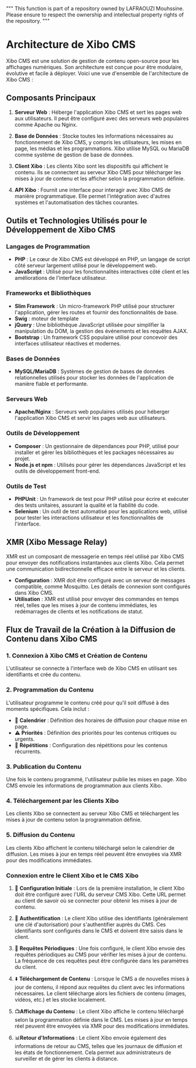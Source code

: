 """
This function is part of a repository owned by LAFRAOUZI Mouhssine. 
Please ensure to respect the ownership and intellectual property rights of the repository.
"""
# Architecture de Xibo CMS

Xibo CMS est une solution de gestion de contenu open-source pour les affichages numériques. Son architecture est conçue pour être modulaire, évolutive et facile à déployer. Voici une vue d'ensemble de l'architecture de Xibo CMS :

## Composants Principaux

1. **Serveur Web** : Héberge l'application Xibo CMS et sert les pages web aux utilisateurs. Il peut être configuré avec des serveurs web populaires comme Apache ou Nginx.

2. **Base de Données** : Stocke toutes les informations nécessaires au fonctionnement de Xibo CMS, y compris les utilisateurs, les mises en page, les médias et les programmations. Xibo utilise MySQL ou MariaDB comme système de gestion de base de données.

3.  **Client Xibo** : Les clients Xibo sont les dispositifs qui affichent le contenu. Ils se connectent au serveur Xibo CMS pour télécharger les mises à jour de contenu et les afficher selon la programmation définie.

4. **API Xibo** : Fournit une interface pour interagir avec Xibo CMS de manière programmatique. Elle permet l'intégration avec d'autres systèmes et l'automatisation des tâches courantes.

## Outils et Technologies Utilisés pour le Développement de Xibo CMS

### Langages de Programmation

- **PHP** : Le cœur de Xibo CMS est développé en PHP, un langage de script côté serveur largement utilisé pour le développement web.
- **JavaScript** : Utilisé pour les fonctionnalités interactives côté client et les améliorations de l'interface utilisateur.

### Frameworks et Bibliothèques

- **Slim Framework** : Un micro-framework PHP utilisé pour structurer l'application, gérer les routes et fournir des fonctionnalités de base.
- **Swig** : moteur de template 
- **jQuery** : Une bibliothèque JavaScript utilisée pour simplifier la manipulation du DOM, la gestion des événements et les requêtes AJAX.
-  **Bootstrap** : Un framework CSS populaire utilisé pour concevoir des interfaces utilisateur réactives et modernes.

### Bases de Données

- **MySQL/MariaDB** : Systèmes de gestion de bases de données relationnelles utilisés pour stocker les données de l'application de manière fiable et performante.

### Serveurs Web

- **Apache/Nginx** : Serveurs web populaires utilisés pour héberger l'application Xibo CMS et servir les pages web aux utilisateurs.

### Outils de Développement

- **Composer** : Un gestionnaire de dépendances pour PHP, utilisé pour installer et gérer les bibliothèques et les packages nécessaires au projet.
- **Node.js et npm** : Utilisés pour gérer les dépendances JavaScript et les outils de développement front-end.

### Outils de Test

- **PHPUnit** : Un framework de test pour PHP utilisé pour écrire et exécuter des tests unitaires, assurant la qualité et la fiabilité du code.
- **Selenium** : Un outil de test automatisé pour les applications web, utilisé pour tester les interactions utilisateur et les fonctionnalités de l'interface.

## XMR (Xibo Message Relay)

XMR est un composant de messagerie en temps réel utilisé par Xibo CMS pour envoyer des notifications instantanées aux clients Xibo. Cela permet une communication bidirectionnelle efficace entre le serveur et les clients.

- **Configuration** : XMR doit être configuré avec un serveur de messages compatible, comme Mosquitto. Les détails de connexion sont configurés dans Xibo CMS.
- **Utilisation** : XMR est utilisé pour envoyer des commandes en temps réel, telles que les mises à jour de contenu immédiates, les redémarrages de clients et les notifications de statut.

## Flux de Travail de la Création à la Diffusion de Contenu dans Xibo CMS

### 1. Connexion à Xibo CMS et Création de Contenu

L'utilisateur se connecte à l'interface web de Xibo CMS en utilisant ses identifiants et crée du contenu.

### 2. Programmation du Contenu

L'utilisateur programme le contenu créé pour qu'il soit diffusé à des moments spécifiques. Cela inclut :

- 📅 **Calendrier** : Définition des horaires de diffusion pour chaque mise en page.
- ⚠️ **Priorités** : Définition des priorités pour les contenus critiques ou urgents.
- 🔁 **Répétitions** : Configuration des répétitions pour les contenus récurrents.

### 3. Publication du Contenu

Une fois le contenu programmé, l'utilisateur publie les mises en page. Xibo CMS envoie les informations de programmation aux clients Xibo.

### 4. Téléchargement par les Clients Xibo

Les clients Xibo se connectent au serveur Xibo CMS et téléchargent les mises à jour de contenu selon la programmation définie.

### 5. Diffusion du Contenu

Les clients Xibo affichent le contenu téléchargé selon le calendrier de diffusion. Les mises à jour en temps réel peuvent être envoyées via XMR pour des modifications immédiates.

### Connexion entre le Client Xibo et le CMS Xibo

1. 🔧 **Configuration Initiale** : Lors de la première installation, le client Xibo doit être configuré avec l'URL du serveur CMS Xibo. Cette URL permet au client de savoir où se connecter pour obtenir les mises à jour de contenu.

2. 🔑 **Authentification** : Le client Xibo utilise des identifiants (généralement une clé d'autorisation) pour s'authentifier auprès du CMS. Ces identifiants sont configurés dans le CMS et doivent être saisis dans le client.

3. 🔄 **Requêtes Périodiques** : Une fois configuré, le client Xibo envoie des requêtes périodiques au CMS pour vérifier les mises à jour de contenu. La fréquence de ces requêtes peut être configurée dans les paramètres du client.

4. ⬇️ **Téléchargement de Contenu** : Lorsque le CMS a de nouvelles mises à jour de contenu, il répond aux requêtes du client avec les informations nécessaires. Le client télécharge alors les fichiers de contenu (images, vidéos, etc.) et les stocke localement.

5. 📺**Affichage du Contenu** : Le client Xibo affiche le contenu téléchargé selon la programmation définie dans le CMS. Les mises à jour en temps réel peuvent être envoyées via XMR pour des modifications immédiates.

6. 📊**Retour d'Informations** : Le client Xibo envoie également des informations de retour au CMS, telles que les journaux de diffusion et les états de fonctionnement. Cela permet aux administrateurs de surveiller et de gérer les clients à distance.
